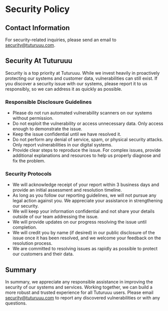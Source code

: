 # Security Policy

## Contact Information

For security-related inquiries, please send an email to <security@tuturuuu.com>.

## Security At Tuturuuu

Security is a top priority at Tuturuuu. While we invest heavily in proactively protecting our systems and customer data, vulnerabilities can still exist. If you discover a security issue with our systems, please report it to us responsibly, so we can address it as quickly as possible.

### Responsible Disclosure Guidelines

- Please do not run automated vulnerability scanners on our systems without permission.
- Do not exploit the vulnerability or access unnecessary data. Only access enough to demonstrate the issue.
- Keep the issue confidential until we have resolved it.
- Do not perform any denial of service, spam, or physical security attacks. Only report vulnerabilities in our digital systems.
- Provide clear steps to reproduce the issue. For complex issues, provide additional explanations and resources to help us properly diagnose and fix the problem.

### Security Protocols

- We will acknowledge receipt of your report within 3 business days and provide an initial assessment and resolution timeline.
- As long as you follow our reporting guidelines, we will not pursue any legal action against you. We appreciate your assistance in strengthening our security.
- We will keep your information confidential and not share your details outside of our team addressing the issue.
- We will provide updates on our progress resolving the issue until completion.
- We will credit you by name (if desired) in our public disclosure of the issue once it has been resolved, and we welcome your feedback on the resolution process.
- We are committed to resolving issues as rapidly as possible to protect our customers and their data.

## Summary

In summary, we appreciate any responsible assistance in improving the security of our systems and services. Working together, we can build a more robust and trusted experience for all Tuturuuu users. Please email <security@tuturuuu.com> to report any discovered vulnerabilities or with any questions.
